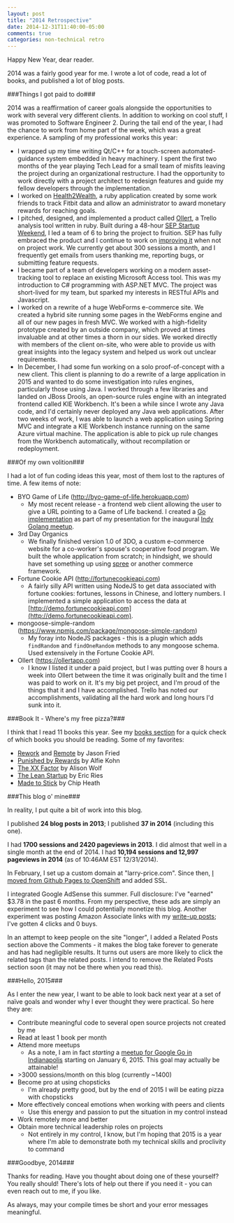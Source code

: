```yaml
---
layout: post
title: "2014 Retrospective"
date: 2014-12-31T11:40:00-05:00
comments: true
categories: non-technical retro
---
```


Happy New Year, dear reader.

2014 was a fairly good year for me. I wrote a lot of code, read a lot of books, and published a lot of blog posts.

###Things I got paid to do###

2014 was a reaffirmation of career goals alongside the opportunities to work with several very different clients. In addition to working on cool stuff, I was promoted to Software Engineer 2. During the tail end of the year, I had the chance to work from home part of the week, which was a great experience. A sampling of my professional works this year:

* I wrapped up my time writing Qt/C++ for a touch-screen automated-guidance system embedded in heavy machinery. I spent the first two months of the year playing Tech Lead for a small team of misfits leaving the project during an organizational restructure. I had the opportunity to work directly with a project architect to redesign features and guide my fellow developers through the implementation.
* I worked on [Health2Wealth](https://h2w.cc), a ruby application created by some work friends to track Fitbit data and allow an administrator to award monetary rewards for reaching goals.
* I pitched, designed, and implemented a product called [Ollert](https://ollertapp.com), a Trello analysis tool written in ruby. Built during a 48-hour [SEP Startup Weekend](http://www.sep.com/labs/startupweekend/), I led a team of 6 to bring the project to fruition. SEP has fully embraced the product and I continue to work on [improving it](/blog/2014/12/02/ollert-6-months-later/) when not on project work. We currently get about 300 sessions a month, and I frequently get emails from users thanking me, reporting bugs, or submitting feature requests.
* I became part of a team of developers working on a modern asset-tracking tool to replace an existing Microsoft Access tool. This was my introduction to C# programming with ASP.NET MVC. The project was short-lived for my team, but sparked my interests in RESTful APIs and Javascript.
* I worked on a rewrite of a huge WebForms e-commerce site. We created a hybrid site running some pages in the WebForms engine and all of our new pages in fresh MVC. We worked with a high-fidelity prototype created by an outside company, which proved at times invaluable and at other times a thorn in our sides. We worked directly with members of the client on-site, who were able to provide us with great insights into the legacy system and helped us work out unclear requirements.
* In December, I had some fun working on a solo proof-of-concept with a new client. This client is planning to do a rewrite of a large application in 2015 and wanted to do some investigation into rules engines, particularly those using Java. I worked through a few libraries and landed on JBoss Drools, an open-source rules engine with an integrated frontend called KIE Workbench. It's been a while since I wrote any Java code, and I'd certainly never deployed any Java web applications. After two weeks of work, I was able to launch a web application using Spring MVC and integrate a KIE Workbench instance running on the same Azure virtual machine. The application is able to pick up rule changes from the Workbench automatically, without recompilation or redeployment.

###Of my own volition###

I had a lot of fun coding ideas this year, most of them lost to the raptures of time. A few items of note:

* BYO Game of Life (http://byo-game-of-life.herokuapp.com)
  * My most recent release - a frontend web client allowing the user to give a URL pointing to a Game of Life backend. I created a [Go implementation](https://github.com/larryprice/game-of-life-impl) as part of my presentation for the inaugural [Indy Golang meetup](http://www.meetup.com/Indy-Golang/events/219199103/).
* 3rd Day Organics
  * We finally finished version 1.0 of 3DO, a custom e-commerce website for a co-worker's spouse's cooperative food program. We built the whole application from scratch; in hindsight, we should have set something up using [spree](https://spreecommerce.com) or another commerce framework.
* Fortune Cookie API (http://fortunecookieapi.com)
  * A fairly silly API written using NodeJS to get data associated with fortune cookies: fortunes, lessons in Chinese, and lottery numbers. I implemented a simple application to access the data at [http://demo.fortunecookieapi.com](http://demo.fortunecookieapi.com).
* mongoose-simple-random (https://www.npmjs.com/package/mongoose-simple-random)
  * My foray into NodeJS packages - this is a plugin which adds `findRandom` and `findOneRandom` methods to any mongoose schema. Used extensively in the Fortune Cookie API.
* Ollert (https://ollertapp.com)
  * I know I listed it under a paid project, but I was putting over 8 hours a week into Ollert between the time it was originally built and the time I was paid to work on it. It's my big pet project, and I'm proud of the things that it and I have accomplished. Trello has noted our accomplishments, validating all the hard work and long hours I'd sunk into it.

###Book It - Where's my free pizza?###

I think that I read 11 books this year. See my [books section](/blog/books) for a quick check of which books you should be reading. Some of my favorites:

* [Rework](http://amzn.to/14coDAd) and [Remote](http://amzn.to/1rzTsZH) by Jason Fried
* [Punished by Rewards](http://amzn.to/14coIUG) by Alfie Kohn
* [The XX Factor](http://amzn.to/1tAMWU0) by Alison Wolf
* [The Lean Startup](http://amzn.to/1Ai3mBk) by Eric Ries
* [Made to Stick](http://amzn.to/1x4jaXh) by Chip Heath

###This blog o' mine###

In reality, I put quite a bit of work into this blog.

I published __24 blog posts in 2013__; I published __37 in 2014__ (including this one).

I had __1700 sessions and 2420 pageviews in 2013__. I did almost that well in a single month at the end of 2014. I had __10,194 sessions and 12,997 pageviews in 2014__ (as of 10:46AM EST 12/31/2014).

In February, I set up a custom domain at "larry-price.com". Since then, [I moved from Github Pages to OpenShift](/blog/2014/12/14/migrating-an-octopress-blog-from-github-pages-to-openshift/) and added SSL.

I integrated Google AdSense this summer. Full disclosure: I've "earned" $3.78 in the past 6 months. From my perspective, these ads are simply an experiment to see how I could potentially monetize this blog. Another experiment was posting Amazon Associate links with my [write-up posts](/blog/categories/write-ups); I've gotten 4 clicks and 0 buys.

In an attempt to keep people on the site "longer", I added a Related Posts section above the Comments - it makes the blog take forever to generate and has had negligible results. It turns out users are more likely to click the related tags than the related posts. I intend to remove the Related Posts section soon (it may not be there when you read this).

###Hello, 2015###

As I enter the new year, I want to be able to look back next year at a set of naïve goals and wonder why I ever thought they were practical. So here they are:

* Contribute meaningful code to several open source projects not created by me
* Read at least 1 book per month
* Attend more meetups
  * As a note, I am in fact _starting_ a [meetup for Google Go in Indianapolis](http://www.meetup.com/Indy-Golang) starting on January 6, 2015. This goal may actually be attainable!
* &gt;3000 sessions/month on this blog (currently ~1400)
* Become pro at using chopsticks
  * I'm already pretty good, but by the end of 2015 I will be eating pizza with chopsticks
* More effectively conceal emotions when working with peers and clients
  * Use this energy and passion to put the situation in my control instead
* Work remotely more and better
* Obtain more technical leadership roles on projects
  * Not entirely in my control, I know, but I'm hoping that 2015 is a year where I'm able to demonstrate both my technical skills and proclivity to command

###Goodbye, 2014###

Thanks for reading. Have you thought about doing one of these yourself? You really should! There's lots of help out there if you need it - you can even reach out to me, if you like.

As always, may your compile times be short and your error messages meaningful.
